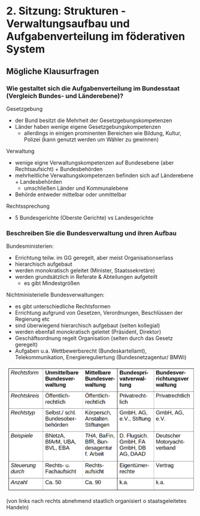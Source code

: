 # 2. Sitzung: Strukturen - Verwaltungsaufbau und Aufgabenverteilung im föderativen System
## Mögliche Klausurfragen
### Wie gestaltet sich die Aufgabenverteilung im Bundesstaat (Vergleich Bundes- und Länderebene)?
Gesetzgebung
- der Bund besitzt die Mehrheit der Gesetzgebungskompetenzen
- Länder haben wenige eigene Gesetzgebungskompetenzen
  - allerdings in einigen prominenten Bereichen wie Bildung, Kultur, Polizei (kann genutzt werden um Wähler zu gewinnen)

Verwaltung
- wenige eigne Verwaltungskompetenzen auf Bundesebene (aber Rechtsaufsicht) + Bundesbehörden
- mehrheitliche Verwaltungskompetenzen befinden sich auf Länderebene + Landesbehörden
  - umschließen Länder und Kommunalebene
- Behörde entweder mittelbar oder unmittelbar

Rechtssprechung
- 5 Bundesgerichte (Oberste Gerichte) vs Landesgerichte

### Beschreiben Sie die Bundesverwaltung und ihren Aufbau
Bundesministerien:
- Errichtung teilw. im GG geregelt, aber meist Organisationserlass
- hierarchisch aufgebaut
- werden monokratisch geleitet (Minister, Staatssekretäre)
- werden grundsätzlich in Referate & Abteilungen aufgeteilt
  - es gibt Mindestgrößen

Nichtministerielle Bundesverwaltungen:
- es gibt unterschiedliche Rechtsformen
- Errichtung aufgrund von Gesetzen, Verordnungen, Beschlüssen der Regierung etc
- sind überwiegend hierarchisch aufgebaut (selten kollegial)
- werden ebenfall monokratisch geleitet (Präsident, Direktor)
- Geschäftsordnung regelt Organisation (selten durch das Gesetz geregelt)
- Aufgaben u.a. Wettbewerbsrecht (Bundeskartellamt), Telekommunikation, Energiereguliertung (Bundesnetzagentur/ BMWi)

![Bundesverwaltungen](./bundesverw.png "Bundesverwaltung")

(von links nach rechts abnehmend staatlich organisiert o staatsgeleitetes Handeln)
